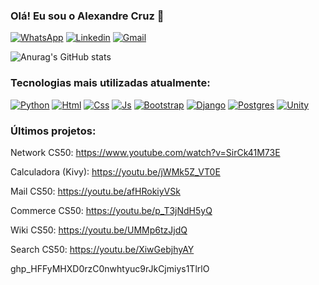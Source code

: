 ### Olá! Eu sou o Alexandre Cruz 🤙

[![WhatsApp](	https://img.shields.io/badge/WhatsApp-25D366?style=for-the-badge&logo=whatsapp&logoColor=white)](https://wa.me/+5521996924975)
[![Linkedin](https://img.shields.io/badge/LinkedIn-0077B5?style=for-the-badge&logo=linkedin&logoColor=white)](https://www.linkedin.com/in/alexandrecruz1/)
[![Gmail](	https://img.shields.io/badge/Gmail-D14836?style=for-the-badge&logo=gmail&logoColor=white)](mailto:alexandrecruzprimeiro@gmail.com)

![Anurag's GitHub stats](https://github-readme-stats.vercel.app/api?username=alexandrecruzdev&show_icons=true&theme=transparent)

### Tecnologias mais utilizadas atualmente: 
[![Python](https://img.shields.io/badge/Python-3776AB?style=for-the-badge&logo=python&logoColor=white)]()
[![Html](https://img.shields.io/badge/HTML-239120?style=for-the-badge&logo=html5&logoColor=white)]()
[![Css](https://img.shields.io/badge/CSS-239120?&style=for-the-badge&logo=css3&logoColor=white)]()
[![Js](https://img.shields.io/badge/JavaScript-F7DF1E?style=for-the-badge&logo=javascript&logoColor=black)]()
[![Bootstrap](https://img.shields.io/badge/Bootstrap-563D7C?style=for-the-badge&logo=bootstrap&logoColor=white)]()
[![Django](https://img.shields.io/badge/Django-092E20?style=for-the-badge&logo=django&logoColor=white)]()
[![Postgres](https://img.shields.io/badge/PostgreSQL-316192?style=for-the-badge&logo=postgresql&logoColor=white)]()
[![Unity](https://img.shields.io/badge/Unity-100000?style=for-the-badge&logo=unity&logoColor=white)]()

### Últimos projetos:

Network CS50: https://www.youtube.com/watch?v=SirCk41M73E

Calculadora (Kivy): https://youtu.be/jWMk5Z_VT0E

Mail CS50: https://youtu.be/afHRokiyVSk

Commerce CS50: https://youtu.be/p_T3jNdH5yQ

Wiki CS50: https://youtu.be/UMMp6tzJjdQ

Search CS50: https://youtu.be/XiwGebjhyAY

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
